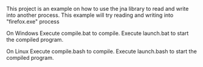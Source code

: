This project is an example on how  to use the jna library to read and write into another process.
This example will try reading and writing into "firefox.exe" process

On Windows
Execute compile.bat to compile.
Execute launch.bat to start the compiled program.

On Linux
Execute compile.bash to compile.
Execute launch.bash to start the compiled program.
